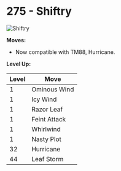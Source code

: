 # 275 - Shiftry
![][275]

**Moves:**

 - Now compatible with TM88, Hurricane.

**Level Up:**

Level | Move
---   | ---
  1   | Ominous Wind
  1   | Icy Wind
  1   | Razor Leaf
  1   | Feint Attack
  1   | Whirlwind
  1   | Nasty Plot
 32   | Hurricane
 44   | Leaf Storm



[275]: https://raw.githubusercontent.com/PokeAPI/sprites/master/sprites/pokemon/275.png "Shiftry"
